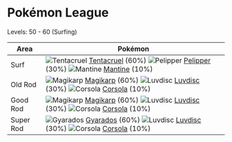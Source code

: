 # Pokémon League
Levels: 50 - 60 (Surfing)

Area       | Pokémon
---        | ---
Surf       | ![][073]  [Tentacruel] (60%) ![][279]  [Pelipper] (30%) ![][226]  [Mantine] (10%)
Old Rod    | ![][129]  [Magikarp] (60%) ![][370]  [Luvdisc] (30%) ![][222]  [Corsola] (10%)
Good Rod   | ![][129]  [Magikarp] (60%) ![][370]  [Luvdisc] (30%) ![][222]  [Corsola] (10%)
Super Rod  | ![][130]  [Gyarados] (60%) ![][370]  [Luvdisc] (30%) ![][222]  [Corsola] (10%)


[073]: https://raw.githubusercontent.com/PokeAPI/sprites/master/sprites/pokemon/73.png "Tentacruel"
[129]: https://raw.githubusercontent.com/PokeAPI/sprites/master/sprites/pokemon/129.png "Magikarp"
[130]: https://raw.githubusercontent.com/PokeAPI/sprites/master/sprites/pokemon/130.png "Gyarados"
[222]: https://raw.githubusercontent.com/PokeAPI/sprites/master/sprites/pokemon/222.png "Corsola"
[226]: https://raw.githubusercontent.com/PokeAPI/sprites/master/sprites/pokemon/226.png "Mantine"
[279]: https://raw.githubusercontent.com/PokeAPI/sprites/master/sprites/pokemon/279.png "Pelipper"
[370]: https://raw.githubusercontent.com/PokeAPI/sprites/master/sprites/pokemon/370.png "Luvdisc"
[Tentacruel]: /pokemon_changes/073.md
[Magikarp]: /pokemon_changes/129.md
[Gyarados]: /pokemon_changes/130.md
[Corsola]: /pokemon_changes/222.md
[Mantine]: /pokemon_changes/226.md
[Pelipper]: /pokemon_changes/279.md
[Luvdisc]: /pokemon_changes/370.md
